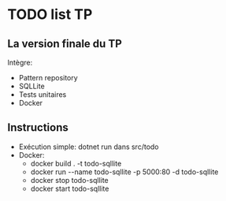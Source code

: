 # TODO list TP

## La version finale du TP

Intègre: 
* Pattern repository
* SQLLite
* Tests unitaires
* Docker

## Instructions
* Exécution simple:  dotnet run dans src/todo
* Docker: 
    * docker build . -t todo-sqllite
    * docker run --name todo-sqllite -p 5000:80 -d todo-sqllite
    * docker stop todo-sqllite
    * docker start todo-sqllite